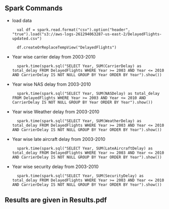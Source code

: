 ## Spark Commands
- load data

        val df = spark.read.format("csv").option("header", "true").load("s3://aws-logs-261294063287-us-east-2/DelayedFlights-updated.csv")

        df.createOrReplaceTempView("DelayedFlights")

- Year wise carrier delay from 2003-2010

        spark.time(spark.sql("SELECT Year, SUM(CarrierDelay) as total_delay FROM DelayedFlights WHERE Year >= 2003 AND Year <= 2010 AND CarrierDelay IS NOT NULL GROUP BY Year ORDER BY Year").show())

- Year wise NAS delay from 2003-2010

        spark.time(spark.sql("SELECT Year, SUM(NASDelay) as total_delay FROM DelayedFlights WHERE Year >= 2003 AND Year <= 2010 AND CarrierDelay IS NOT NULL GROUP BY Year ORDER BY Year").show())

- Year wise Weather delay from 2003-2010

        spark.time(spark.sql("SELECT Year, SUM(WeatherDelay) as total_delay FROM DelayedFlights WHERE Year >= 2003 AND Year <= 2010 AND CarrierDelay IS NOT NULL GROUP BY Year ORDER BY Year").show())

- Year wise late aircraft delay from 2003-2010

        spark.time(spark.sql("SELECT Year, SUM(LateAircraftDelay) as total_delay FROM DelayedFlights WHERE Year >= 2003 AND Year <= 2010 AND CarrierDelay IS NOT NULL GROUP BY Year ORDER BY Year").show())

- Year wise security delay from 2003-2010

        spark.time(spark.sql("SELECT Year, SUM(SecurityDelay) as total_delay FROM DelayedFlights WHERE Year >= 2003 AND Year <= 2010 AND CarrierDelay IS NOT NULL GROUP BY Year ORDER BY Year").show())


## Results are given in Results.pdf
